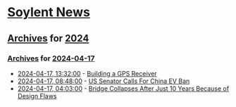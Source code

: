 # [Soylent News](../../../README.md)

## [Archives](../../index.md) for [2024](../index.md)

### [Archives](../../index.md) for [2024-04-17](index.md)

* [2024-04-17, 13:32:00](https://soylentnews.org/article.pl?sid=24/04/16/1342213&from=rss) - [Building a GPS Receiver](https://soylentnews.org/article.pl?sid=24/04/16/1342213&from=rss)
* [2024-04-17, 08:48:00](https://soylentnews.org/politics/article.pl?sid=24/04/16/130256&from=rss) - [US Senator Calls For China EV Ban ](https://soylentnews.org/politics/article.pl?sid=24/04/16/130256&from=rss)
* [2024-04-17, 04:03:00](https://soylentnews.org/article.pl?sid=24/04/16/1256212&from=rss) - [Bridge Collapses After Just 10 Years Because of Design Flaws](https://soylentnews.org/article.pl?sid=24/04/16/1256212&from=rss)
